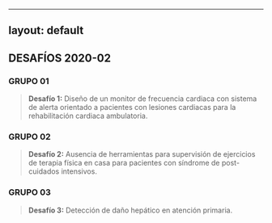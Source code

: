 
---
layout: default
---
## DESAFÍOS 2020-02

### GRUPO 01

>**Desafío 1:** Diseño de un monitor de frecuencia cardiaca con sistema de alerta orientado a pacientes con lesiones cardiacas para la rehabilitación cardiaca ambulatoria.


### GRUPO 02

>**Desafío 2:** Ausencia de herramientas para supervisión de ejercicios de terapia física en casa para pacientes con síndrome de post-cuidados intensivos.


### GRUPO 03

>**Desafío 3:** Detección de daño hepático en atención primaria.
